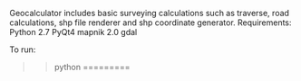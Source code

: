 Geocalculator includes basic surveying calculations such as traverse, road calculations, shp file renderer and shp coordinate generator.
Requirements:
Python 2.7
PyQt4
mapnik 2.0
gdal

To run:
>> python 
=========
